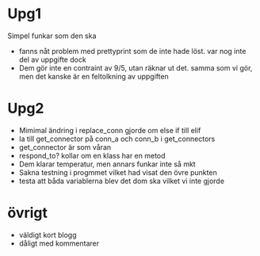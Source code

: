 # Upg1

Simpel funkar som den ska 
* fanns nåt problem med prettyprint som de inte hade löst. var nog inte del av uppgifte dock
* Dem gör inte en contraint av 9/5, utan räknar ut det. samma som vi gör, men det kanske är en feltolkning av uppgiften

# Upg2
* Mimimal ändring i replace_conn gjorde om else if till elif
* la till get_connector på conn_a och conn_b i get_connectors
* get_connector är som våran 
* respond_to? kollar om en klass har en metod 
* Dem klarar temperatur, men annars funkar inte så mkt 
* Sakna testning i progmmet vilket had visat den övre punkten
* testa att båda variablerna blev det dom ska vilket vi inte gjorde


# övrigt
* väldigt kort blogg
* dåligt med kommentarer
